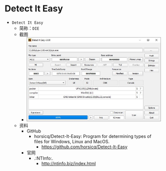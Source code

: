 # Detect It Easy

* `Detect It Easy`
  * 简称：`DIE`
  * 截图
    * ![detect_it_easy_screenshot](../../../../assets/img/detect_it_easy_screenshot.jpg)
  * 资料
    * GitHub
      * horsicq/Detect-It-Easy: Program for determining types of files for Windows, Linux and MacOS.
        * https://github.com/horsicq/Detect-It-Easy
    * 官网
      * .:NTInfo:.
        * http://ntinfo.biz/index.html
